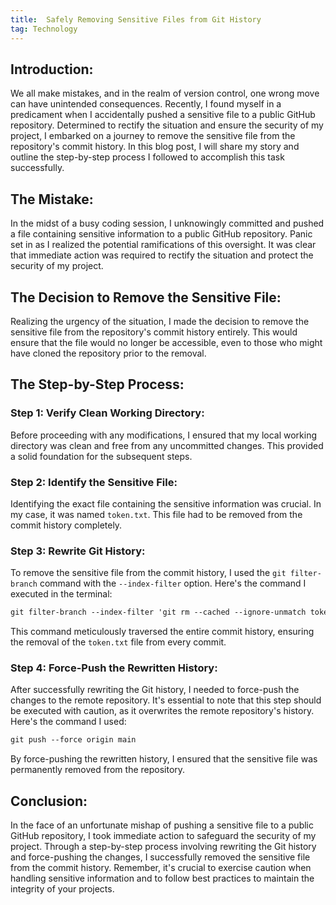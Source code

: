 ```yaml
---
title:  Safely Removing Sensitive Files from Git History
tag: Technology
---
```


## Introduction:
We all make mistakes, and in the realm of version control, one wrong move can have unintended consequences. Recently, I found myself in a predicament when I accidentally pushed a sensitive file to a public GitHub repository. Determined to rectify the situation and ensure the security of my project, I embarked on a journey to remove the sensitive file from the repository's commit history. In this blog post, I will share my story and outline the step-by-step process I followed to accomplish this task successfully.

## The Mistake:
In the midst of a busy coding session, I unknowingly committed and pushed a file containing sensitive information to a public GitHub repository. Panic set in as I realized the potential ramifications of this oversight. It was clear that immediate action was required to rectify the situation and protect the security of my project.

## The Decision to Remove the Sensitive File:
Realizing the urgency of the situation, I made the decision to remove the sensitive file from the repository's commit history entirely. This would ensure that the file would no longer be accessible, even to those who might have cloned the repository prior to the removal.

## The Step-by-Step Process:

### Step 1: Verify Clean Working Directory:
Before proceeding with any modifications, I ensured that my local working directory was clean and free from any uncommitted changes. This provided a solid foundation for the subsequent steps.

### Step 2: Identify the Sensitive File:
Identifying the exact file containing the sensitive information was crucial. In my case, it was named `token.txt`. This file had to be removed from the commit history completely.

### Step 3: Rewrite Git History:
To remove the sensitive file from the commit history, I used the `git filter-branch` command with the `--index-filter` option. Here's the command I executed in the terminal:

```css
git filter-branch --index-filter 'git rm --cached --ignore-unmatch token.txt' -- --all
```

This command meticulously traversed the entire commit history, ensuring the removal of the `token.txt` file from every commit.

### Step 4: Force-Push the Rewritten History:
After successfully rewriting the Git history, I needed to force-push the changes to the remote repository. It's essential to note that this step should be executed with caution, as it overwrites the remote repository's history. Here's the command I used:

```css
git push --force origin main
```

By force-pushing the rewritten history, I ensured that the sensitive file was permanently removed from the repository.

## Conclusion:
In the face of an unfortunate mishap of pushing a sensitive file to a public GitHub repository, I took immediate action to safeguard the security of my project. Through a step-by-step process involving rewriting the Git history and force-pushing the changes, I successfully removed the sensitive file from the commit history. Remember, it's crucial to exercise caution when handling sensitive information and to follow best practices to maintain the integrity of your projects.






